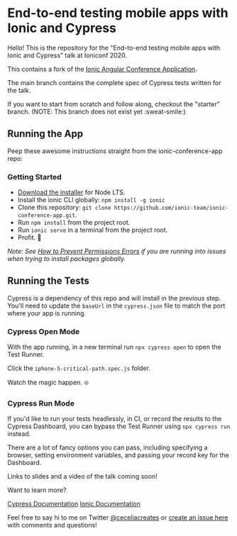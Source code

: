# End-to-end testing mobile apps with Ionic and Cypress

Hello! This is the repository for the "End-to-end testing mobile apps with Ionic and Cypress" talk at Ioniconf 2020. 

This contains a fork of the [Ionic Angular Conference Application](https://github.com/ionic-team/ionic-conference-app). 

The main branch contains the complete spec of Cypress tests written for the talk. 

If you want to start from scratch and follow along, checkout the "starter" branch. (NOTE: This branch does not exist yet :sweat-smile:)

## Running the App

Peep these awesome instructions straight from the ionic-conference-app repo:

### Getting Started

* [Download the installer](https://nodejs.org/) for Node LTS.
* Install the ionic CLI globally: `npm install -g ionic`
* Clone this repository: `git clone https://github.com/ionic-team/ionic-conference-app.git`.
* Run `npm install` from the project root.
* Run `ionic serve` in a terminal from the project root.
* Profit. :tada:

_Note: See [How to Prevent Permissions Errors](https://docs.npmjs.com/getting-started/fixing-npm-permissions) if you are running into issues when trying to install packages globally._

## Running the Tests

Cypress is a dependency of this repo and will install in the previous step. You'll need to update the `baseUrl` in the `cypress.json` file to match the port where your app is running.

### Cypress Open Mode

With the app running, in a new terminal run `npx cypress open` to open the Test Runner.

Click the `iphone-5-critical-path.spec.js` folder.

Watch the magic happen. :sparkle:

### Cypress Run Mode

If you'd like to run your tests headlessly, in CI, or record the results to the Cypress Dashboard, you can bypass the Test Runner using `npx cypress run` instead.

There are a lot of fancy options you can pass, including specifying a browser, setting environment variables, and passing your record key for the Dashboard. 



Links to slides and a video of the talk coming soon!

Want to learn more?

[Cypress Documentation](https://docs.cypress.io)
[Ionic Documentation](https://ionicframework.com/docs)

Feel free to say hi to me on Twitter [@ceceliacreates](https://www.twitter.com/ceceliacreates) or [create an issue here](https://github.com/ceceliacreates/ionic-cypress/issues/new) with comments and questions!